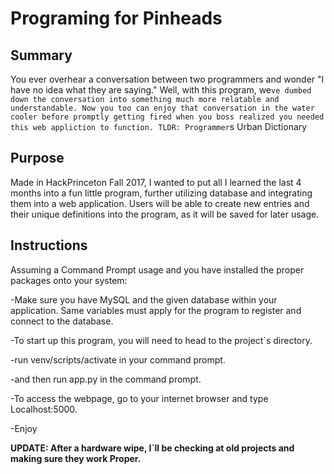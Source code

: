 # Programing for Pinheads

## Summary
You ever overhear a conversation between two programmers and wonder "I have no idea what they are saying." Well, with this program, we`ve dumbed down the conversation into something much more relatable and understandable. Now you too can enjoy that conversation in the water cooler before promptly getting fired when you boss realized you needed this web appliction to function.
TLDR: Programmer`s Urban Dictionary

## Purpose
Made in HackPrinceton Fall 2017, I wanted to put all I learned the last 4 months into a fun little program, further utilizing database and integrating them into a web application. Users will be able to create new entries and their unique definitions into the program, as it will be saved for later usage. 

## Instructions
Assuming a Command Prompt usage and you have installed the proper packages onto your system:

-Make sure you have MySQL and the given database within your application. Same variables must apply for the program to register and connect to the database.

-To start up this program, you will need to head to the project`s directory.

-run venv/scripts/activate in your command prompt.

-and then run app.py in the command prompt. 

-To access the webpage, go to your internet browser and type Localhost:5000.

-Enjoy


**UPDATE: After a hardware wipe, I`ll be checking at old projects and making sure they work Proper.**


